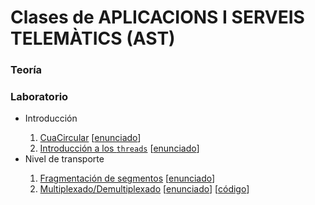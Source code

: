 # Clases de APLICACIONS I SERVEIS TELEMÀTICS (AST)

### Teoría


### Laboratorio 
<ul>
<li>Introducción</li>
<ol type="1">
<li><a href="https://github.com/ElaLIma/ast/tree/master/src/ast/practica1">CuaCircular</a> [<a href="">enunciado</a>] </li>
<li><a href="https://github.com/ElaLIma/ast/tree/master/src/ast/practica2">Introducción a los <code>threads</code></a> [<a href="">enunciado</a>] </li>
</ol>

<li>Nivel de transporte</li>
<ol type="1">
<li><a href="https://github.com/ElaLIma/ast/tree/master/src/ast/practica3">Fragmentación de segmentos</a> [<a href="">enunciado</a>]</li>
<li><a href="https://github.com/ElaLIma/ast/tree/master/src/ast/practica4">Multiplexado/Demultiplexado</a> [<a href="">enunciado</a>] [<a href="">código</a>]</li> 
</ol>
</ul>
